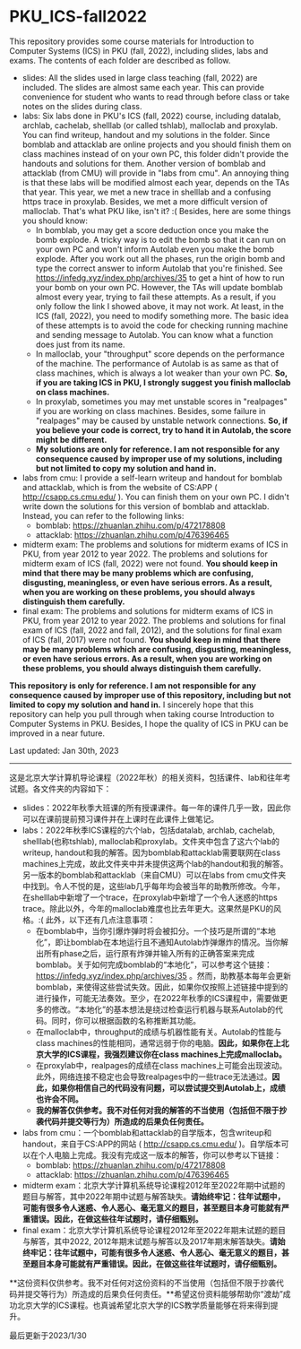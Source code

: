 # PKU_ICS-fall2022

This repository provides some course materials for Introduction to Computer Systems (ICS) in PKU (fall, 2022), including slides, labs and exams. The contents of each folder are described as follow.

- slides: All the slides used in large class teaching (fall, 2022) are included. The slides are almost same each year. This can provide convenience for student who wants to read through before class or take notes on the slides during class.
- labs: Six labs done in PKU's ICS (fall, 2022) course, including datalab, archlab, cachelab, shelllab (or called tshlab), malloclab and proxylab. You can find writeup, handout and my solutions in the folder. Since bomblab and attacklab are online projects and you should finish them on class machines instead of on your own PC, this folder didn't provide the handouts and solutions for them. Another version of bomblab and attacklab (from CMU) will provide in "labs from cmu". An annoying thing is that these labs will be modified almost each year, depends on the TAs that year. This year, we met a new trace in shelllab and a confusing https trace in proxylab. Besides, we met a more difficult version of malloclab. That's what PKU like, isn't it? :( Besides, here are some things you should know:
  - In bomblab, you may get a score deduction once you make the bomb explode. A tricky way is to edit the bomb so that it can run on your own PC and won't inform Autolab even you make the bomb explode. After you work out all the phases, run the origin bomb and type the correct answer to inform Autolab that you're finished. See https://infedg.xyz/index.php/archives/35 to get a hint of how to run your bomb on your own PC. However, the TAs will update bomblab almost every year, trying to fail these attempts. As a result, if you only follow the link I showed above, it may not work. At least, in the ICS (fall, 2022), you need to modify something more. The basic idea of these attempts is to avoid the code for checking running machine and sending message to Autolab. You can know what a function does just from its name.
  - In malloclab, your "throughput" score depends on the performance of the machine. The performance of Autolab is as same as that of class machines, which is always a lot weaker than your own PC. **So, if you are taking ICS in PKU, I strongly suggest you finish malloclab on class machines.**
  - In proxylab, sometimes you may met unstable scores in "realpages" if you are working on class machines. Besides, some failure in "realpages" may be caused by unstable network connections. **So, if you believe your code is correct, try to hand it in Autolab, the score might be different.**
  - **My solutions are only for reference. I am not responsible for any consequence caused by improper use of my solutions, including but not limited to copy my solution and hand in.**
- labs from cmu: I provide a self-learn writeup and handout for bomblab and attacklab, which is from the website of CS:APP ( http://csapp.cs.cmu.edu/ ). You can finish them on your own PC. I didn't write down the solutions for this version of bomblab and attacklab. Instead, you can refer to the following links:
  - bomblab: https://zhuanlan.zhihu.com/p/472178808
  - attacklab: https://zhuanlan.zhihu.com/p/476396465
- midterm exam: The problems and solutions for midterm exams of ICS in PKU, from year 2012 to year 2022. The problems and solutions for midterm exam of ICS (fall, 2022) were not found. **You should keep in mind that there may be many problems which are confusing, disgusting, meaningless, or even have serious errors. As a result, when you are working on these problems, you should always distinguish them carefully.**
- final exam: The problems and solutions for midterm exams of ICS in PKU, from year 2012 to year 2022. The problems and solutions for final exam of ICS (fall, 2022 and fall, 2012), and the solutions for final exam of ICS (fall, 2017) were not found. **You should keep in mind that there may be many problems which are confusing, disgusting, meaningless, or even have serious errors. As a result, when you are working on these problems, you should always distinguish them carefully.**

**This repository is only for reference. I am not responsible for any consequence caused by improper use of this repository, including but not limited to copy my solution and hand in.** I sincerely hope that this repository can help you pull through when taking course Introduction to Computer Systems in PKU. Besides, I hope the quality of ICS in PKU can be improved in a near future.

Last updated: Jan 30th, 2023

------

这是北京大学计算机导论课程（2022年秋）的相关资料，包括课件、lab和往年考试题。各文件夹的内容如下：

- slides：2022年秋季大班课的所有授课课件。每一年的课件几乎一致，因此你可以在课前提前预习课件并在上课时在此课件上做笔记。
- labs：2022年秋季ICS课程的六个lab，包括datalab, archlab, cachelab, shelllab(也称tshlab), malloclab和proxylab。文件夹中包含了这六个lab的writeup, handout和我的解答。因为bomblab和attacklab需要联网在class machines上完成，故此文件夹中并未提供这两个lab的handout和我的解答。另一版本的bomblab和attacklab（来自CMU）可以在labs from cmu文件夹中找到。令人不悦的是，这些lab几乎每年均会被当年的助教所修改。今年，在shelllab中新增了一个trace，在proxylab中新增了一个令人迷惑的https trace。除此以外，今年的malloclab难度也比去年更大。这果然是PKU的风格。:( 此外，以下还有几点注意事项：
  - 在bomblab中，当你引爆炸弹时将会被扣分。一个技巧是所谓的“本地化”，即让bomblab在本地运行且不通知Autolab炸弹爆炸的情况。当你解出所有phase之后，运行原有炸弹并输入所有的正确答案来完成bomblab。关于如何完成bomblab的“本地化”，可以参考这个链接： https://infedg.xyz/index.php/archives/35 。然而，助教基本每年会更新bomblab，来使得这些尝试失效。因此，如果你仅按照上述链接中提到的进行操作，可能无法奏效。至少，在2022年秋季的ICS课程中，需要做更多的修改。“本地化”的基本想法是绕过检查运行机器与联系Autolab的代码。同时，你可以根据函数的名称推断其功能。
  - 在malloclab中，throughput的成绩与机器性能有关。Autolab的性能与class machines的性能相同，通常远弱于你的电脑。**因此，如果你在上北京大学的ICS课程，我强烈建议你在class machines上完成malloclab。**
  - 在proxylab中，realpages的成绩在class machines上可能会出现波动。此外，网络连接不稳定也会导致realpages中的一些trace无法通过。**因此，如果你相信自己的代码没有问题，可以尝试提交到Autolab上，成绩也许会不同。**
  - **我的解答仅供参考。我不对任何对我的解答的不当使用（包括但不限于抄袭代码并提交等行为）所造成的后果负任何责任。**
- labs from cmu：一个bomblab和attacklab的自学版本，包含writeup和handout，来自于CS:APP的网站 ( http://csapp.cs.cmu.edu/ )。自学版本可以在个人电脑上完成。我没有完成这一版本的解答，你可以参考以下链接：
  - bomblab: https://zhuanlan.zhihu.com/p/472178808
  - attacklab: https://zhuanlan.zhihu.com/p/476396465
- midterm exam：北京大学计算机系统导论课程2012年至2022年期中试题的题目与解答，其中2022年期中试题与解答缺失。**请始终牢记：往年试题中，可能有很多令人迷惑、令人恶心、毫无意义的题目，甚至题目本身可能就有严重错误。因此，在做这些往年试题时，请仔细甄别。**
- final exam：北京大学计算机系统导论课程2012年至2022年期末试题的题目与解答，其中2022, 2012年期末试题与解答以及2017年期末解答缺失。**请始终牢记：往年试题中，可能有很多令人迷惑、令人恶心、毫无意义的题目，甚至题目本身可能就有严重错误。因此，在做这些往年试题时，请仔细甄别。**

**这份资料仅供参考。我不对任何对这份资料的不当使用（包括但不限于抄袭代码并提交等行为）所造成的后果负任何责任。**希望这份资料能够帮助你“渡劫”成功北京大学的ICS课程。也真诚希望北京大学的ICS教学质量能够在将来得到提升。

最后更新于2023/1/30
